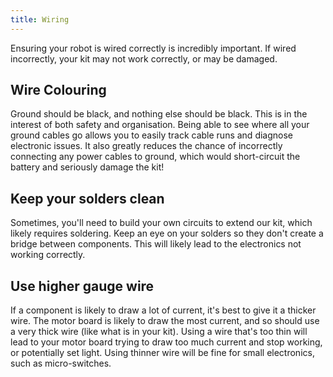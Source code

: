 ```yaml
---
title: Wiring
---
```


Ensuring your robot is wired correctly is incredibly important. If wired incorrectly, your kit may not work correctly, or may be damaged.

## Wire Colouring
Ground should be black, and nothing else should be black. This is in the interest of both safety and organisation. Being able to see where all your ground cables go allows you to easily track cable runs and diagnose electronic issues. It also greatly reduces the chance of incorrectly connecting any power cables to ground, which would short-circuit the battery and seriously damage the kit!

## Keep your solders clean
Sometimes, you'll need to build your own circuits to extend our kit, which likely requires soldering. Keep an eye on your solders so they don't create a bridge between components. This will likely lead to the electronics not working correctly.

## Use higher gauge wire
If a component is likely to draw a lot of current, it's best to give it a thicker wire. The motor board is likely to draw the most current, and so should use a very thick wire (like what is in your kit). Using a wire that's too thin will lead to your motor board trying to draw too much current and stop working, or potentially set light. Using thinner wire will be fine for small electronics, such as micro-switches.
